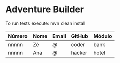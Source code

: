 # Adventure Builder

To run tests execute: mvn clean install

| Número | Nome | Email | GitHub | Módulo |
| --------- | ------- | ------  | -------- | -------- |
| nnnnn    | Zé      | _@_    | coder   | bank    |
| nnnnn    | Ana    | _@_    | hacker | hotel    |
 
